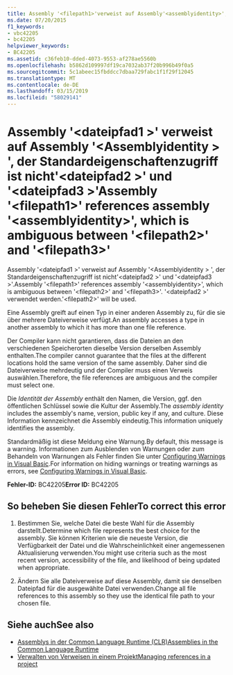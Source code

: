 ```yaml
---
title: Assembly '<filepath1>'verweist auf Assembly'<assemblyidentity>', das ist nicht eindeutig'<filepath2>'und'<filepath3>'
ms.date: 07/20/2015
f1_keywords:
- vbc42205
- bc42205
helpviewer_keywords:
- BC42205
ms.assetid: c36feb10-dded-4073-9553-af278ae5560b
ms.openlocfilehash: b5862d109997df19ca7032ab37f20b996b49f0a5
ms.sourcegitcommit: 5c1abeec15fbddcc7dbaa729fabc1f1f29f12045
ms.translationtype: MT
ms.contentlocale: de-DE
ms.lasthandoff: 03/15/2019
ms.locfileid: "58029141"
---
```

# <a name="assembly-filepath1-references-assembly-assemblyidentity-which-is-ambiguous-between-filepath2-and-filepath3"></a><span data-ttu-id="46b3f-102">Assembly '\<dateipfad1 >' verweist auf Assembly '\<Assemblyidentity > ', der Standardeigenschaftenzugriff ist nicht'\<dateipfad2 >' und '\<dateipfad3 >'</span><span class="sxs-lookup"><span data-stu-id="46b3f-102">Assembly '\<filepath1>' references assembly '\<assemblyidentity>', which is ambiguous between '\<filepath2>' and '\<filepath3>'</span></span>
<span data-ttu-id="46b3f-103">Assembly '\<dateipfad1 >' verweist auf Assembly '\<Assemblyidentity > ', der Standardeigenschaftenzugriff ist nicht'\<dateipfad2 >' und '\<dateipfad3 >'.</span><span class="sxs-lookup"><span data-stu-id="46b3f-103">Assembly '\<filepath1>' references assembly '\<assemblyidentity>', which is ambiguous between '\<filepath2>' and '\<filepath3>'.</span></span> <span data-ttu-id="46b3f-104">'\<dateipfad2 >' verwendet werden.</span><span class="sxs-lookup"><span data-stu-id="46b3f-104">'\<filepath2>' will be used.</span></span>  
  
 <span data-ttu-id="46b3f-105">Eine Assembly greift auf einen Typ in einer anderen Assembly zu, für die sie über mehrere Dateiverweise verfügt.</span><span class="sxs-lookup"><span data-stu-id="46b3f-105">An assembly accesses a type in another assembly to which it has more than one file reference.</span></span>  
  
 <span data-ttu-id="46b3f-106">Der Compiler kann nicht garantieren, dass die Dateien an den verschiedenen Speicherorten dieselbe Version derselben Assembly enthalten.</span><span class="sxs-lookup"><span data-stu-id="46b3f-106">The compiler cannot guarantee that the files at the different locations hold the same version of the same assembly.</span></span> <span data-ttu-id="46b3f-107">Daher sind die Dateiverweise mehrdeutig und der Compiler muss einen Verweis auswählen.</span><span class="sxs-lookup"><span data-stu-id="46b3f-107">Therefore, the file references are ambiguous and the compiler must select one.</span></span>  
  
 <span data-ttu-id="46b3f-108">Die *Identität der Assembly* enthält den Namen, die Version, ggf. den öffentlichen Schlüssel sowie die Kultur der Assembly.</span><span class="sxs-lookup"><span data-stu-id="46b3f-108">The *assembly identity* includes the assembly's name, version, public key if any, and culture.</span></span> <span data-ttu-id="46b3f-109">Diese Information kennzeichnet die Assembly eindeutig.</span><span class="sxs-lookup"><span data-stu-id="46b3f-109">This information uniquely identifies the assembly.</span></span>  
  
 <span data-ttu-id="46b3f-110">Standardmäßig ist diese Meldung eine Warnung.</span><span class="sxs-lookup"><span data-stu-id="46b3f-110">By default, this message is a warning.</span></span> <span data-ttu-id="46b3f-111">Informationen zum Ausblenden von Warnungen oder zum Behandeln von Warnungen als Fehler finden Sie unter [Configuring Warnings in Visual Basic](/visualstudio/ide/configuring-warnings-in-visual-basic).</span><span class="sxs-lookup"><span data-stu-id="46b3f-111">For information on hiding warnings or treating warnings as errors, see [Configuring Warnings in Visual Basic](/visualstudio/ide/configuring-warnings-in-visual-basic).</span></span>  
  
 <span data-ttu-id="46b3f-112">**Fehler-ID:** BC42205</span><span class="sxs-lookup"><span data-stu-id="46b3f-112">**Error ID:** BC42205</span></span>  
  
## <a name="to-correct-this-error"></a><span data-ttu-id="46b3f-113">So beheben Sie diesen Fehler</span><span class="sxs-lookup"><span data-stu-id="46b3f-113">To correct this error</span></span>  
  
1.  <span data-ttu-id="46b3f-114">Bestimmen Sie, welche Datei die beste Wahl für die Assembly darstellt.</span><span class="sxs-lookup"><span data-stu-id="46b3f-114">Determine which file represents the best choice for the assembly.</span></span> <span data-ttu-id="46b3f-115">Sie können Kriterien wie die neueste Version, die Verfügbarkeit der Datei und die Wahrscheinlichkeit einer angemessenen Aktualisierung verwenden.</span><span class="sxs-lookup"><span data-stu-id="46b3f-115">You might use criteria such as the most recent version, accessibility of the file, and likelihood of being updated when appropriate.</span></span>  
  
2.  <span data-ttu-id="46b3f-116">Ändern Sie alle Dateiverweise auf diese Assembly, damit sie denselben Dateipfad für die ausgewählte Datei verwenden.</span><span class="sxs-lookup"><span data-stu-id="46b3f-116">Change all file references to this assembly so they use the identical file path to your chosen file.</span></span>  
  
## <a name="see-also"></a><span data-ttu-id="46b3f-117">Siehe auch</span><span class="sxs-lookup"><span data-stu-id="46b3f-117">See also</span></span>

- [<span data-ttu-id="46b3f-118">Assemblys in der Common Language Runtime (CLR)</span><span class="sxs-lookup"><span data-stu-id="46b3f-118">Assemblies in the Common Language Runtime</span></span>](../../framework/app-domains/assemblies-in-the-common-language-runtime.md)
- [<span data-ttu-id="46b3f-119">Verwalten von Verweisen in einem Projekt</span><span class="sxs-lookup"><span data-stu-id="46b3f-119">Managing references in a project</span></span>](/visualstudio/ide/managing-references-in-a-project)
